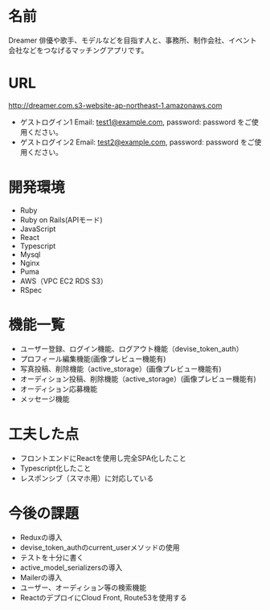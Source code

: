 # 名前
  Dreamer
  俳優や歌手、モデルなどを目指す人と、事務所、制作会社、イベント会社などをつなげるマッチングアプリです。
# URL
  http://dreamer.com.s3-website-ap-northeast-1.amazonaws.com
  * ゲストログイン1 Email: test1@example.com, password: password をご使用ください。
  * ゲストログイン2 Email: test2@example.com, password: password をご使用ください。
# 開発環境
  * Ruby
  * Ruby on Rails(APIモード)
  * JavaScript
  * React
  * Typescript
  * Mysql
  * Nginx
  * Puma
  * AWS（VPC EC2 RDS S3）
  * RSpec

# 機能一覧
  * ユーザー登録、ログイン機能、ログアウト機能（devise_token_auth）
  * プロフィール編集機能(画像プレビュー機能有)
  * 写真投稿、削除機能（active_storage）(画像プレビュー機能有)
  * オーディション投稿、削除機能（active_storage）(画像プレビュー機能有)
  * オーディション応募機能
  * メッセージ機能

# 工夫した点
 * フロントエンドにReactを使用し完全SPA化したこと
 * Typescript化したこと
 * レスポンシブ（スマホ用）に対応している

# 今後の課題
 * Reduxの導入
 * devise_token_authのcurrent_userメソッドの使用
 * テストを十分に書く
 * active_model_serializersの導入
 * Mailerの導入
 * ユーザー、オーディション等の検索機能
 * ReactのデプロイにCloud Front, Route53を使用する
